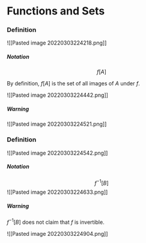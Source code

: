 # Functions and Sets
### Definition
![[Pasted image 20220303224218.png]]

##### Notation
$$f[A]$$

By definition, $f[A]$ is the set of all images of $A$ under $f$. 

![[Pasted image 20220303224442.png]]

##### Warning
![[Pasted image 20220303224521.png]]

### Definition
![[Pasted image 20220303224542.png]]

##### Notation
$$f^{-1}[B]$$
![[Pasted image 20220303224633.png]]

##### Warning
$f^{-1}[B]$ does not claim that $f$ is invertible.

![[Pasted image 20220303224904.png]]
